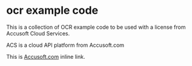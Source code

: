 # ocr example code
This is a collection of OCR example code to be used with a license from Accusoft Cloud Services. 

ACS is a cloud API platform from Accusoft.com

This is [Accusoft.com](https://www.accusoft.com/products/accusoft-cloud-services/overview/ "Accusoft.com Cloud Services") inline link.
